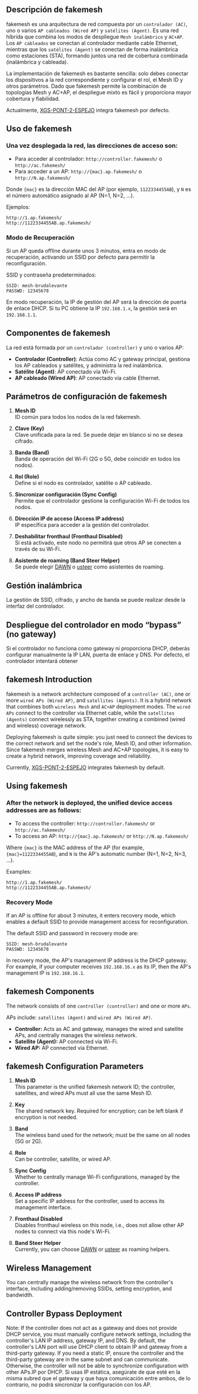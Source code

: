 ## Descripción de fakemesh

fakemesh es una arquitectura de red compuesta por un `controlador (AC)`, uno o varios `AP cableados (Wired AP)` y `satélites (Agent)`. Es una red híbrida que combina los modos de despliegue `Mesh inalámbrico` y `AC+AP`. Los `AP cableados` se conectan al controlador mediante cable Ethernet, mientras que los `satélites (Agent)` se conectan de forma inalámbrica como estaciones (STA), formando juntos una red de cobertura combinada (inalámbrica y cableada).

La implementación de fakemesh es bastante sencilla: solo debes conectar los dispositivos a la red correspondiente y configurar el rol, el Mesh ID y otros parámetros. Dado que fakemesh permite la combinación de topologías Mesh y AC+AP, el despliegue mixto es fácil y proporciona mayor cobertura y fiabilidad.

Actualmente, [XGS-PONT-2-ESPEJO](https://github.com/brudalevante/xgs-pont-2-espejo.git) integra fakemesh por defecto.

## Uso de fakemesh

### Una vez desplegada la red, las direcciones de acceso son:

- Para acceder al controlador: `http://controller.fakemesh/` o `http://ac.fakemesh/`
- Para acceder a un AP: `http://{mac}.ap.fakemesh/` o `http://N.ap.fakemesh/`

Donde `{mac}` es la dirección MAC del AP (por ejemplo, `1122334455AB`), y `N` es el número automático asignado al AP (N=1, N=2, ...).

Ejemplos:
```
http://1.ap.fakemesh/
http://1122334455AB.ap.fakemesh/
```

### Modo de Recuperación

Si un AP queda offline durante unos 3 minutos, entra en modo de recuperación, activando un SSID por defecto para permitir la reconfiguración.

SSID y contraseña predeterminados:
```
SSID: mesh-brudalevante
PASSWD: 12345678
```

En modo recuperación, la IP de gestión del AP será la dirección de puerta de enlace DHCP. Si tu PC obtiene la IP `192.168.1.x`, la gestión será en `192.168.1.1`.

## Componentes de fakemesh

La red está formada por un `controlador (controller)` y uno o varios AP:

- **Controlador (Controller)**: Actúa como AC y gateway principal, gestiona los AP cableados y satélites, y administra la red inalámbrica.
- **Satélite (Agent)**: AP conectado vía Wi-Fi.
- **AP cableado (Wired AP)**: AP conectado vía cable Ethernet.

## Parámetros de configuración de fakemesh

1. **Mesh ID**  
   ID común para todos los nodos de la red fakemesh.

2. **Clave (Key)**  
   Clave unificada para la red. Se puede dejar en blanco si no se desea cifrado.

3. **Banda (Band)**  
   Banda de operación del Wi-Fi (2G o 5G, debe coincidir en todos los nodos).

4. **Rol (Role)**  
   Define si el nodo es controlador, satélite o AP cableado.

5. **Sincronizar configuración (Sync Config)**  
   Permite que el controlador gestione la configuración Wi-Fi de todos los nodos.

6. **Dirección IP de acceso (Access IP address)**  
   IP específica para acceder a la gestión del controlador.

7. **Deshabilitar fronthaul (Fronthaul Disabled)**  
   Si está activado, este nodo no permitirá que otros AP se conecten a través de su Wi-Fi.

8. **Asistente de roaming (Band Steer Helper)**  
   Se puede elegir [DAWN](https://github.com/fakemesh/dawn) o [usteer](https://github.com/fakemesh/usteer) como asistentes de roaming.

## Gestión inalámbrica

La gestión de SSID, cifrado, y ancho de banda se puede realizar desde la interfaz del controlador.

## Despliegue del controlador en modo “bypass” (no gateway)

Si el controlador no funciona como gateway ni proporciona DHCP, deberás configurar manualmente la IP LAN, puerta de enlace y DNS. Por defecto, el controlador intentará obtener



## fakemesh Introduction

fakemesh is a network architecture composed of a `controller (AC)`, one or more `wired APs (Wired AP)`, and `satellites (Agents)`. It is a hybrid network that combines both `wireless Mesh` and `AC+AP` deployment modes. The `wired APs` connect to the controller via Ethernet cable, while the `satellites (Agents)` connect wirelessly as STA, together creating a combined (wired and wireless) coverage network.

Deploying fakemesh is quite simple: you just need to connect the devices to the correct network and set the node's role, Mesh ID, and other information. Since fakemesh merges wireless Mesh and AC+AP topologies, it is easy to create a hybrid network, improving coverage and reliability.

Currently, [XGS-PONT-2-ESPEJO](https://github.com/brudalevante/xgs-pont-2-espejo.git) integrates fakemesh by default.

## Using fakemesh

### After the network is deployed, the unified device access addresses are as follows:

- To access the controller: `http://controller.fakemesh/` or `http://ac.fakemesh/`
- To access an AP: `http://{mac}.ap.fakemesh/` or `http://N.ap.fakemesh/`

Where `{mac}` is the MAC address of the AP (for example, `{mac}=1122334455AB`), and `N` is the AP's automatic number (N=1, N=2, N=3, ...).

Examples:
```
http://1.ap.fakemesh/
http://1122334455AB.ap.fakemesh/
```

### Recovery Mode

If an AP is offline for about 3 minutes, it enters recovery mode, which enables a default SSID to provide management access for reconfiguration.

The default SSID and password in recovery mode are:
```
SSID: mesh-brudalevante
PASSWD: 12345678
```

In recovery mode, the AP's management IP address is the DHCP gateway. For example, if your computer receives `192.168.16.x` as its IP, then the AP's management IP is `192.168.16.1`.

## fakemesh Components

The network consists of one `controller (controller)` and one or more `APs`.

APs include: `satellites (Agent)` and `wired APs (Wired AP)`.

- **Controller:** Acts as AC and gateway, manages the wired and satellite APs, and centrally manages the wireless network.
- **Satellite (Agent):** AP connected via Wi-Fi.
- **Wired AP:** AP connected via Ethernet.

## fakemesh Configuration Parameters

1. **Mesh ID**  
   This parameter is the unified fakemesh network ID; the controller, satellites, and wired APs must all use the same Mesh ID.

2. **Key**  
   The shared network key. Required for encryption; can be left blank if encryption is not needed.

3. **Band**  
   The wireless band used for the network; must be the same on all nodes (5G or 2G).

4. **Role**  
   Can be controller, satellite, or wired AP.

5. **Sync Config**  
   Whether to centrally manage Wi-Fi configurations, managed by the controller.

6. **Access IP address**  
   Set a specific IP address for the controller, used to access its management interface.

7. **Fronthaul Disabled**  
   Disables fronthaul wireless on this node, i.e., does not allow other AP nodes to connect via this node's Wi-Fi.

8. **Band Steer Helper**  
   Currently, you can choose [DAWN](https://github.com/fakemesh/dawn) or [usteer](https://github.com/fakemesh/usteer) as roaming helpers.

## Wireless Management

You can centrally manage the wireless network from the controller's interface, including adding/removing SSIDs, setting encryption, and bandwidth.

## Controller Bypass Deployment

Note: If the controller does not act as a gateway and does not provide DHCP service, you must manually configure network settings, including the controller's LAN IP address, gateway IP, and DNS. By default, the controller's LAN port will use DHCP client to obtain IP and gateway from a third-party gateway. If you need a static IP, ensure the controller and the third-party gateway are in the same subnet and can communicate. Otherwise, the controller will not be able to synchronize configuration with other APs.IP por DHCP. Si usas IP estática, asegúrate de que esté en la misma subred que el gateway y que haya comunicación entre ambos, de lo contrario, no podrá sincronizar la configuración con los AP.
